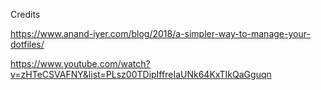 Credits

https://www.anand-iyer.com/blog/2018/a-simpler-way-to-manage-your-dotfiles/

https://www.youtube.com/watch?v=zHTeCSVAFNY&list=PLsz00TDipIffreIaUNk64KxTIkQaGguqn
